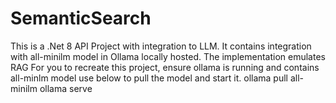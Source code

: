 # SemanticSearch
This is a .Net 8 API Project with integration to LLM. It contains integration with all-minilm model in Ollama locally hosted. The implementation emulates RAG
For you to recreate this project, ensure ollama is running and contains all-minlm model
use below to pull the model and start it.
ollama pull all-minilm
ollama serve
